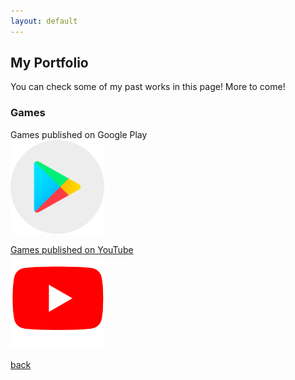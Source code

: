 ```yaml
---
layout: default
---
```


## My Portfolio

You can check some of my past works in this page! More to come!

### Games

Games published on Google Play
<br>
<a href="https://play.google.com/store/apps/dev?id=6637869039033138353&hl=en_US&gl=US"><img src="/assets/img/playstore.png" width="150" height="150">

Games published on YouTube
<br>
<a href="https://www.youtube.com/@ycanindev5516"><img src="/assets/img/youtube.png" width="150" height="150">


[back](./)
